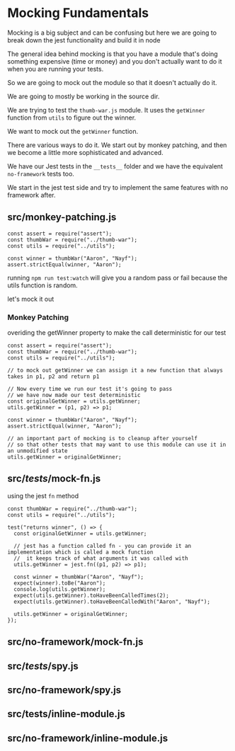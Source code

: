 # Mocking Fundamentals

Mocking is a big subject and can be confusing but here we are going to break down the jest functionality and build it in node

The general idea behind mocking is that you have a module that's doing something expensive (time or money) and you don't actually want to do it when you are running your tests.

So we are going to mock out the module so that it doesn't actually do it.

We are going to mostly be working in the source dir.

We are trying to test the `thumb-war.js` module. It uses the `getWinner` function from `utils` to figure out the winner.

We want to mock out the `getWinner` function.

There are various ways to do it. We start out by monkey patching, and then we become a little more sophisticated and advanced.

We have our Jest tests in the `__tests__` folder and we have the equivalent `no-framework` tests too.

We start in the jest test side and try to implement the same features with no framework after.

## src/monkey-patching.js

```JS
const assert = require("assert");
const thumbWar = require("../thumb-war");
const utils = require("../utils");

const winner = thumbWar("Aaron", "Nayf");
assert.strictEqual(winner, "Aaron");
```

running `npm run test:watch` will give you a random pass or fail because the utils function is random.

let's mock it out

### Monkey Patching

overiding the getWinner property to make the call deterministic for our test

```JS
const assert = require("assert");
const thumbWar = require("../thumb-war");
const utils = require("../utils");

// to mock out getWinner we can assign it a new function that always takes in p1, p2 and return p1

// Now every time we run our test it's going to pass
// we have now made our test deterministic
const originalGetWinner = utils.getWinner;
utils.getWinner = (p1, p2) => p1;

const winner = thumbWar("Aaron", "Nayf");
assert.strictEqual(winner, "Aaron");

// an important part of mocking is to cleanup after yourself
// so that other tests that may want to use this module can use it in an unmodified state
utils.getWinner = originalGetWinner;
```

## src/_tests_/mock-fn.js

using the jest `fn` method

```JS
const thumbWar = require("../thumb-war");
const utils = require("../utils");

test("returns winner", () => {
  const originalGetWinner = utils.getWinner;

  // jest has a function called fn - you can provide it an implementation which is called a mock function
  //  it keeps track of what arguments it was called with
  utils.getWinner = jest.fn((p1, p2) => p1);

  const winner = thumbWar("Aaron", "Nayf");
  expect(winner).toBe("Aaron");
  console.log(utils.getWinner);
  expect(utils.getWinner).toHaveBeenCalledTimes(2);
  expect(utils.getWinner).toHaveBeenCalledWith("Aaron", "Nayf");

  utils.getWinner = originalGetWinner;
});
```

## src/no-framework/mock-fn.js

## src/_tests_/spy.js

## src/no-framework/spy.js

## src/tests/inline-module.js

## src/no-framework/inline-module.js
